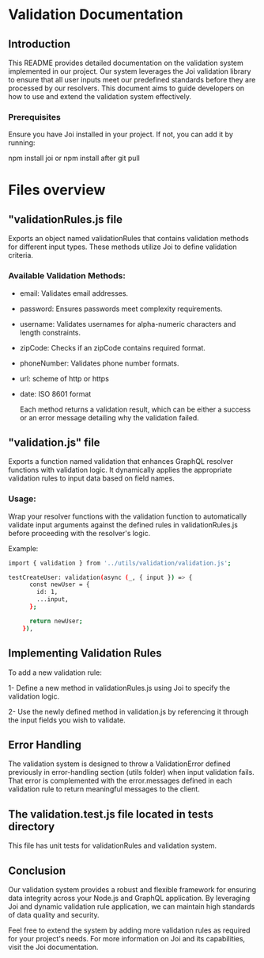 # Validation Documentation

## Introduction

This README provides detailed documentation on the validation system implemented in our project. Our system leverages the Joi validation library to ensure that all user inputs meet our predefined standards before they are processed by our resolvers. This document aims to guide developers on how to use and extend the validation system effectively.

### Prerequisites

Ensure you have Joi installed in your project. If not, you can add it by running:

npm install joi or npm install after git pull

# Files overview

## "validationRules.js file

Exports an object named validationRules that contains validation methods for different input types. These methods utilize Joi to define validation criteria.

### Available Validation Methods:

- email: Validates email addresses.
- password: Ensures passwords meet complexity requirements.
- username: Validates usernames for alpha-numeric characters and length constraints.
- zipCode: Checks if an zipCode contains required format.
- phoneNumber: Validates phone number formats.
- url: scheme of http or https
- date: ISO 8601 format

  Each method returns a validation result, which can be either a success or an error message detailing why the validation failed.

## "validation.js" file

Exports a function named validation that enhances GraphQL resolver functions with validation logic. It dynamically applies the appropriate validation rules to input data based on field names.

### Usage:

Wrap your resolver functions with the validation function to automatically validate input arguments against the defined rules in validationRules.js before proceeding with the resolver's logic.

Example:

```bash
import { validation } from '../utils/validation/validation.js';

testCreateUser: validation(async (_, { input }) => {
      const newUser = {
        id: 1,
        ...input,
      };

      return newUser;
    }),

```

## Implementing Validation Rules

To add a new validation rule:

1- Define a new method in validationRules.js using Joi to specify the validation logic.

2- Use the newly defined method in validation.js by referencing it through the input fields you wish to validate.

## Error Handling

The validation system is designed to throw a ValidationError defined previously in error-handling section (utils folder) when input validation fails. That error is complemented with the error.messages defined in each validation rule to return meaningful messages to the client.

## The validation.test.js file located in tests directory

This file has unit tests for validationRules and validation system.

## Conclusion

Our validation system provides a robust and flexible framework for ensuring data integrity across your Node.js and GraphQL application. By leveraging Joi and dynamic validation rule application, we can maintain high standards of data quality and security.

Feel free to extend the system by adding more validation rules as required for your project's needs. For more information on Joi and its capabilities, visit the Joi documentation.
